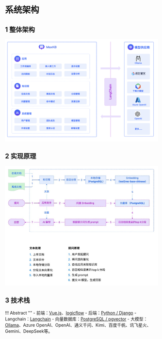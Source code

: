 # 系统架构

## 1 整体架构

![架构图](img/index/arch.jpg)

## 2 实现原理

![实现原理](<img/index/Implementation principle.jpg>)

## 3 技术栈

!!! Abstract "" 
    - 前端：[Vue.js](https://cn.vuejs.org/)、[logicflow](https://github.com/didi/LogicFlow)
    - 后端：[Python / Django](https://www.djangoproject.com/)
    - Langchain：[Langchain](https://www.langchain.com/)
    - 向量数据库：[PostgreSQL / pgvector](https://www.postgresql.org/)
    - 大模型：[Ollama](https://github.com/ollama/ollama)、Azure OpenAI、OpenAI、通义千问、Kimi、百度千帆、讯飞星火、Gemini、DeepSeek等。
